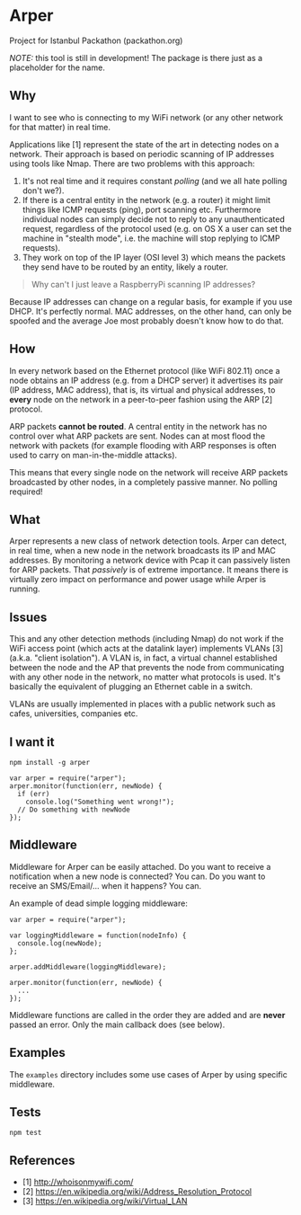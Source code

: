 # Arper

Project for Istanbul Packathon (packathon.org)

*NOTE:* this tool is still in development! The package is there just as a placeholder for the name.

## Why

I want to see who is connecting to my WiFi network (or any other network for that matter) in real time.

Applications like [1] represent the state of the art in detecting nodes on a network. Their approach is based on periodic scanning of IP addresses using tools like Nmap. There are two problems with this approach:

1. It's not real time and it requires constant *polling* (and we all hate polling don't we?).
2. If there is a central entity in the network (e.g. a router) it might limit things like ICMP requests (ping), port scanning etc. Furthermore individual nodes can simply decide not to reply to any unauthenticated request, regardless of the protocol used (e.g. on OS X a user can set the machine in "stealth mode", i.e. the machine will stop replying to ICMP requests).
3. They work on top of the IP layer (OSI level 3) which means the packets they send have to be routed by an entity, likely a router.

> Why can't I just leave a RaspberryPi scanning IP addresses?

Because IP addresses can change on a regular basis, for example if you use DHCP. It's perfectly normal. MAC addresses, on the other hand, can only be spoofed and the average Joe most probably doesn't know how to do that.

## How

In every network based on the Ethernet protocol (like WiFi 802.11) once a node obtains an IP address (e.g. from a DHCP server) it advertises its pair (IP address, MAC address), that is, its virtual and physical addresses, to **every** node on the network in a peer-to-peer fashion using the ARP [2] protocol.

ARP packets **cannot be routed**. A central entity in the network has no control over what ARP packets are sent. Nodes can at most flood the network with packets (for example flooding with ARP responses is often used to carry on man-in-the-middle attacks).

This means that every single node on the network will receive ARP packets broadcasted by other nodes, in a completely passive manner. No polling required!

## What

Arper represents a new class of network detection tools. Arper can detect, in real time, when a new node in the network broadcasts its IP and MAC addresses. By monitoring a network device with Pcap it can passively listen for ARP packets. That *passively* is of extreme importance. It means there is virtually zero impact on performance and power usage while Arper is running.

## Issues

This and any other detection methods (including Nmap) do not work if the WiFi access point (which acts at the datalink layer) implements VLANs [3] \(a.k.a. "client isolation"). A VLAN is, in fact, a virtual channel established between the node and the AP that prevents the node from communicating with any other node in the network, no matter what protocols is used. It's basically the equivalent of plugging an Ethernet cable in a switch.

VLANs are usually implemented in places with a public network such as cafes, universities, companies etc.

## I want it

`npm install -g arper`

```
var arper = require("arper");
arper.monitor(function(err, newNode) {
  if (err)
    console.log("Something went wrong!");
  // Do something with newNode
});
```

## Middleware

Middleware for Arper can be easily attached. Do you want to receive a notification when a new node is connected? You can. Do you want to receive an SMS/Email/... when it happens? You can.

An example of dead simple logging middleware:

```
var arper = require("arper");

var loggingMiddleware = function(nodeInfo) {
  console.log(newNode);
};

arper.addMiddleware(loggingMiddleware);

arper.monitor(function(err, newNode) {
  ...
});
```

Middleware functions are called in the order they are added and are **never** passed an error. Only the main callback does (see below).

## Examples

The `examples` directory includes some use cases of Arper by using specific middleware.

## Tests

`npm test`

## References

- [1] http://whoisonmywifi.com/
- [2] https://en.wikipedia.org/wiki/Address_Resolution_Protocol
- [3] https://en.wikipedia.org/wiki/Virtual_LAN